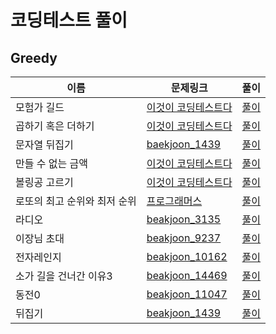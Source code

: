 # 코딩테스트 풀이
## Greedy
이름|문제링크|풀이
---|---|---|
모험가 길드|[이것이 코딩테스트다](https://gimsong83.notion.site/d0f79d36c5cd4d458af0506c4d9f7483)|[풀이](https://github.com/Gimsongsam/Practice-Coding-Test/blob/master/DFS_BFS/baekjoon_%EB%8B%A8%EC%A7%80%EB%B2%88%ED%98%B8%EB%B6%99%EC%9D%B4%EA%B8%B0_2667.py)
곱하기 혹은 더하기|[이것이 코딩테스트다](https://gimsong83.notion.site/a4170b2a78c646008ad9015ccaee476e)|[풀이](https://github.com/Gimsongsam/Practice-Coding-Test/blob/fe37409b4d2ab6d5891818a8a95507de7c5d7b1c/greedy/11-2_%EA%B3%B1%ED%95%98%EA%B8%B0%20%ED%98%B9%EC%9D%80%20%EB%8D%94%ED%95%98%EA%B8%B0.py)
문자열 뒤집기|[baekjoon_1439](https://www.acmicpc.net/problem/1439)|[풀이](https://github.com/Gimsongsam/Practice-Coding-Test/blob/master/greedy/11-3_%EB%AC%B8%EC%9E%90%EC%97%B4%20%EB%92%A4%EC%A7%91%EA%B8%B0.py)
만들 수 없는 금액|[이것이 코딩테스트다](https://gimsong83.notion.site/2f851f388bdf4303ae0ce9b3c4408006)|[풀이](https://github.com/Gimsongsam/Practice-Coding-Test/blob/master/greedy/11-4_%EB%A7%8C%EB%93%A4%20%EC%88%98%20%EC%97%86%EB%8A%94%20%EA%B8%88%EC%95%A1.py)
볼링공 고르기|[이것이 코딩테스트다](https://gimsong83.notion.site/f6e06ed71ef34f7fb4873e6ab3204e26)|[풀이](https://github.com/Gimsongsam/Practice-Coding-Test/blob/master/greedy/11-5_%EB%B3%BC%EB%A7%81%EA%B3%B5%20%EA%B3%A0%EB%A5%B4%EA%B8%B0.py)
로또의 최고 순위와 최저 순위|[프로그래머스](https://programmers.co.kr/learn/courses/30/lessons/77484)|[풀이](https://github.com/Gimsongsam/Practice-Coding-Test/blob/master/greedy/%EB%A1%9C%EB%98%90%EC%9D%98%20%EC%B5%9C%EA%B3%A0%20%EC%88%9C%EC%9C%84%EC%99%80%20%EC%B5%9C%EC%A0%80%20%EC%88%9C%EC%9C%84.py)
라디오|[beakjoon_3135](https://www.acmicpc.net/problem/3135)|[풀이](https://github.com/Gimsongsam/Practice-Coding-Test/blob/master/greedy/baekjoon_3135.py)
이장님 초대|[beakjoon_9237](https://www.acmicpc.net/problem/9237)|[풀이](https://github.com/Gimsongsam/Practice-Coding-Test/blob/master/greedy/baekjoon_9237.py)
전자레인지|[beakjoon_10162](https://www.acmicpc.net/problem/10162)|[풀이](https://github.com/Gimsongsam/Practice-Coding-Test/blob/master/greedy/baekjoon_10162.py)
소가 길을 건너간 이유3|[beakjoon_14469](https://www.acmicpc.net/problem/14469)|[풀이](https://github.com/Gimsongsam/Practice-Coding-Test/blob/master/greedy/baekjoon_14469.py)
동전0|[beakjoon_11047](https://www.acmicpc.net/problem/11047)|[풀이](https://github.com/Gimsongsam/Practice-Coding-Test/blob/master/greedy/baekjoon_%EB%8F%99%EC%A0%84_11047.py)
뒤집기|[beakjoon_1439](https://www.acmicpc.net/problem/1439)|[풀이](https://github.com/Gimsongsam/Practice-Coding-Test/blob/master/greedy/beakjoon_1439.py)